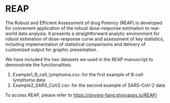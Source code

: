 # REAP

The Robust and Efficient Assessment of drug Potency (REAP) is developed for convenient application of the robust dose-response estimation to real-world data analysis. It presents a straightforward analytic environment for robust estimation of dose-response curve and assessment of key statistics, including implementation of statistical comparisons and delivery of customized output for graphic presentation.

We have included the two datasets we used in the REAP manuscript to demonstrate the functionalities:
1. Example1_B_cell_lymphoma.csv: for the first example of B-cell lymphoma data
2. Example2_SARS_CoV2.csv: for the second example of SARS-CoV-2 data

To access REAP, please refer to https://xinying-fang.shinyapps.io/REAP/
